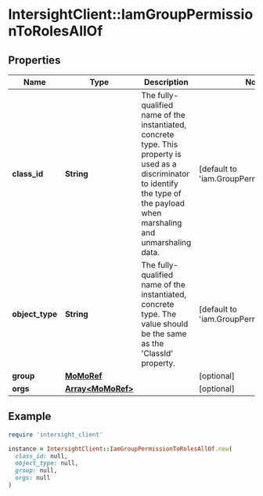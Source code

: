 # IntersightClient::IamGroupPermissionToRolesAllOf

## Properties

| Name | Type | Description | Notes |
| ---- | ---- | ----------- | ----- |
| **class_id** | **String** | The fully-qualified name of the instantiated, concrete type. This property is used as a discriminator to identify the type of the payload when marshaling and unmarshaling data. | [default to &#39;iam.GroupPermissionToRoles&#39;] |
| **object_type** | **String** | The fully-qualified name of the instantiated, concrete type. The value should be the same as the &#39;ClassId&#39; property. | [default to &#39;iam.GroupPermissionToRoles&#39;] |
| **group** | [**MoMoRef**](MoMoRef.md) |  | [optional] |
| **orgs** | [**Array&lt;MoMoRef&gt;**](MoMoRef.md) |  | [optional] |

## Example

```ruby
require 'intersight_client'

instance = IntersightClient::IamGroupPermissionToRolesAllOf.new(
  class_id: null,
  object_type: null,
  group: null,
  orgs: null
)
```

